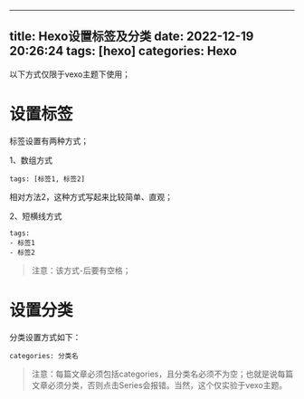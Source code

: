 <!--
 * @Author: Dreamice dreamice13@foxmail.com
 * @Date: 2022-12-19 20:26:24
 * @LastEditors: Dreamice dreamice13@foxmail.com
 * @LastEditTime: 2023-09-04 23:44:21
 * @FilePath: \dreamice13.github.io\source\_posts\hexo标签及分类.md
 * @Description: 
-->
---
title: Hexo设置标签及分类
date: 2022-12-19 20:26:24
tags: [hexo]
categories: Hexo
---

以下方式仅限于vexo主题下使用；

# 设置标签
标签设置有两种方式；

1、数组方式
```
tags: [标签1, 标签2]
```
相对方法2，这种方式写起来比较简单、直观；

2、短横线方式
```
tags: 
- 标签1 
- 标签2
```

> 注意：该方式-后要有空格；

# 设置分类
分类设置方式如下：
```
categories: 分类名
```
> 注意：每篇文章必须包括categories，且分类名必须不为空；也就是说每篇文章必须分类，否则点击Series会报错。当然，这个仅实验于vexo主题。